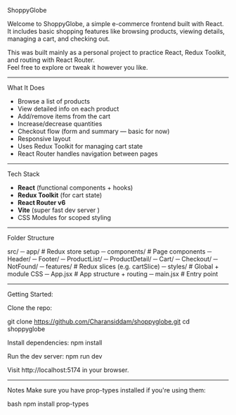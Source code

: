  ShoppyGlobe

Welcome to ShoppyGlobe, a simple e-commerce frontend built with React.  
It includes basic shopping features like browsing products, viewing details, managing a cart, and checking out.

This was built mainly as a personal project to practice React, Redux Toolkit, and routing with React Router.  
Feel free to explore or tweak it however you like.

---

 What It Does

- Browse a list of products
- View detailed info on each product
- Add/remove items from the cart
- Increase/decrease quantities
- Checkout flow (form and summary — basic for now)
- Responsive layout
- Uses Redux Toolkit for managing cart state
- React Router handles navigation between pages

---

 Tech Stack

- **React** (functional components + hooks)
- **Redux Toolkit** (for cart state)
- **React Router v6**
- **Vite** (super fast dev server )
- CSS Modules for scoped styling

---

 Folder Structure

src/
 ─ app/ # Redux store setup
 ─ components/ # Page components
 ─ Header/
 ─ Footer/
 ─ ProductList/
 ─ ProductDetail/
 ─ Cart/
 ─ Checkout/
   ─ NotFound/
 ─ features/ # Redux slices (e.g. cartSlice)
 ─ styles/ # Global + module CSS
 ─ App.jsx # App structure + routing
 ─ main.jsx # Entry point



---

Getting Started:

Clone the repo:

git clone https://github.com/Charansiddam/shoppyglobe.git
cd shoppyglobe

Install dependencies:
npm install

Run the dev server:
npm run dev

Visit http://localhost:5174 in your browser.

---

Notes
Make sure you have prop-types installed if you're using them:

bash
npm install prop-types
